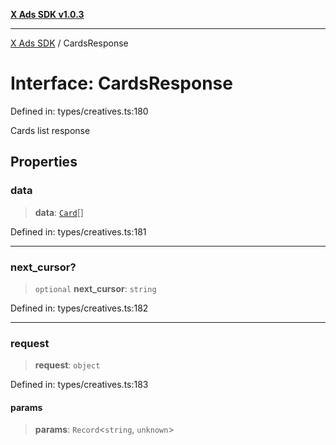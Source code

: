 [**X Ads SDK v1.0.3**](../README.md)

***

[X Ads SDK](../globals.md) / CardsResponse

# Interface: CardsResponse

Defined in: types/creatives.ts:180

Cards list response

## Properties

### data

> **data**: [`Card`](Card.md)[]

Defined in: types/creatives.ts:181

***

### next\_cursor?

> `optional` **next\_cursor**: `string`

Defined in: types/creatives.ts:182

***

### request

> **request**: `object`

Defined in: types/creatives.ts:183

#### params

> **params**: `Record`\<`string`, `unknown`\>
